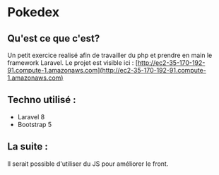 # Pokedex

## Qu'est ce que c'est?
Un petit exercice realisé afin de travailler du php et prendre en main le framework Laravel.
Le projet est visible ici : [http://ec2-35-170-192-91.compute-1.amazonaws.com](http://ec2-35-170-192-91.compute-1.amazonaws.com)

## Techno utilisé : 
- Laravel 8
- Bootstrap 5

## La suite : 
Il serait possible d'utiliser du JS pour améliorer le front.
